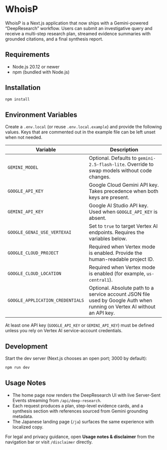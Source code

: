 # WhoisP

WhoisP is a Next.js application that now ships with a Gemini-powered “DeepResearch” workflow. Users can submit an investigative query and receive a multi-step research plan, streamed evidence summaries with grounded citations, and a final synthesis report.

## Requirements

- Node.js 20.12 or newer
- npm (bundled with Node.js)

## Installation

```bash
npm install
```

## Environment Variables

Create a `.env.local` (or reuse `.env.local.example`) and provide the following values. Keys that are commented out in the example file can be left unset when not needed.

| Variable | Description |
| --- | --- |
| `GEMINI_MODEL` | Optional. Defaults to `gemini-2.5-flash-lite`. Override to swap models without code changes. |
| `GOOGLE_API_KEY` | Google Cloud Gemini API key. Takes precedence when both keys are present. |
| `GEMINI_API_KEY` | Google AI Studio API key. Used when `GOOGLE_API_KEY` is absent. |
| `GOOGLE_GENAI_USE_VERTEXAI` | Set to `true` to target Vertex AI endpoints. Requires the variables below. |
| `GOOGLE_CLOUD_PROJECT` | Required when Vertex mode is enabled. Provide the human-readable project ID. |
| `GOOGLE_CLOUD_LOCATION` | Required when Vertex mode is enabled (for example, `us-central1`). |
| `GOOGLE_APPLICATION_CREDENTIALS` | Optional. Absolute path to a service account JSON file used by Google Auth when running on Vertex AI without an API key. |

At least one API key (`GOOGLE_API_KEY` or `GEMINI_API_KEY`) must be defined unless you rely on Vertex AI service-account credentials.

## Development

Start the dev server (Next.js chooses an open port; 3000 by default):

```bash
npm run dev
```

## Usage Notes

- The home page now renders the DeepResearch UI with live Server-Sent Events streaming from `/api/deep-research`.
- Each request produces a plan, step-level evidence cards, and a synthesis section with references sourced from Gemini grounding metadata.
- The Japanese landing page (`/ja`) surfaces the same experience with localized copy.

For legal and privacy guidance, open **Usage notes & disclaimer** from the navigation bar or visit `/disclaimer` directly.
